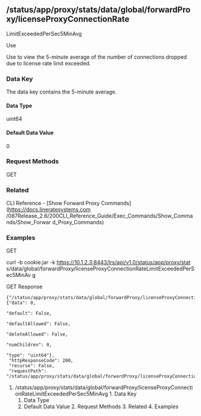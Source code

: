 ## /status/app/proxy/stats/data/global/forwardProxy/licenseProxyConnectionRate
LimitExceededPerSec5MinAvg

Use

Use to view the 5-minute average of the number of connections dropped due to
license rate limit exceeded.

### Data Key

The data key contains the 5-minute average.

#### Data Type

uint64

#### Default Data Value

0

### Request Methods

GET

### Related

CLI Reference - [Show Forward Proxy Commands](https://docs.lineratesystems.com
/087Release_2.6/200CLI_Reference_Guide/Exec_Commands/Show_Commands/Show_Forwar
d_Proxy_Commands)

### Examples

GET

curl -b cookie.jar -k https://10.1.2.3:8443/lrs/api/v1.0/status/app/proxy/stat
s/data/global/forwardProxy/licenseProxyConnectionRateLimitExceededPerSec5MinAv
g

GET Response

    
    
    {"/status/app/proxy/stats/data/global/forwardProxy/licenseProxyConnectionRateLimitExceededPerSec5MinAvg": {"data": 0,
                                                                                                                "default": False,
                                                                                                                "defaultAllowed": False,
                                                                                                                "deleteAllowed": False,
                                                                                                                "numChildren": 0,
                                                                                                                "type": "uint64"},
     "httpResponseCode": 200,
     "recurse": False,
     "requestPath": "/status/app/proxy/stats/data/global/forwardProxy/licenseProxyConnectionRateLimitExceededPerSec5MinAvg"}
    

  1. /status/app/proxy/stats/data/global/forwardProxy/licenseProxyConnectionRateLimitExceededPerSec5MinAvg
    1. Data Key
      1. Data Type
      2. Default Data Value
    2. Request Methods
    3. Related
    4. Examples

